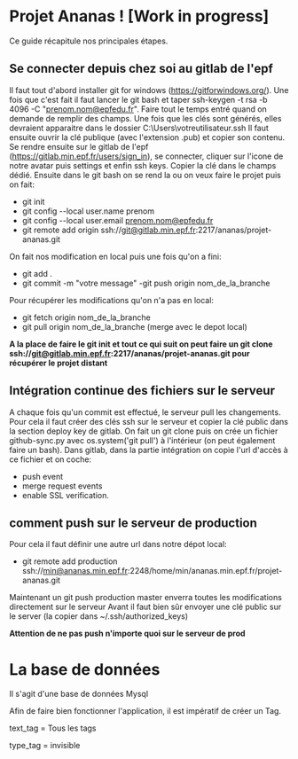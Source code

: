 # Projet Ananas ! [Work in progress]

Ce guide récapitule nos principales étapes.

## Se connecter depuis chez soi au gitlab de l'epf

Il faut tout d'abord installer git for windows (https://gitforwindows.org/). Une fois que c'est fait il faut lancer le git bash et taper ssh-keygen -t rsa -b 4096 -C "prenom.nom@epfedu.fr". Faire tout le temps entré quand on demande de remplir des champs.
Une fois que les clés sont générés, elles devraient apparaitre dans le dossier C:\Users\votreutilisateur\.ssh
Il faut ensuite ouvrir la clé publique (avec l'extension .pub) et copier son contenu.
Se rendre ensuite sur le gitlab de l'epf (https://gitlab.min.epf.fr/users/sign_in), se connecter, cliquer sur l'icone de notre avatar puis settings et enfin ssh keys. Copier la clé dans le champs dédié.
Ensuite dans le git bash on se rend la ou on veux faire le projet puis on fait:
- git init
- git config --local user.name prenom
- git config --local user.email prenom.nom@epfedu.fr
- git remote add origin ssh://git@gitlab.min.epf.fr:2217/ananas/projet-ananas.git

On fait nos modification en local puis une fois qu'on a fini:
- git add .
- git commit -m "votre message"
-git push origin nom_de_la_branche

Pour récupérer les modifications qu'on n'a pas en local:
- git fetch origin nom_de_la_branche
- git pull origin nom_de_la_branche (merge avec le depot local)

**A la place de faire le git init et tout ce qui suit on peut faire un git clone ssh://git@gitlab.min.epf.fr:2217/ananas/projet-ananas.git pour récupérer le projet distant**

## Intégration continue des fichiers sur le serveur

A chaque fois qu'un commit est effectué, le serveur pull les changements. 
Pour cela il faut créer des clés ssh sur le serveur et copier la clé public dans la section deploy key de gitlab. On fait un git clone puis on crée un fichier github-sync.py avec os.system('git pull') à l'intérieur (on peut également faire un bash).
Dans gitlab, dans la partie intégration on copie l'url d'accès à ce fichier et on coche:
- push event 
- merge request events 
- enable SSL verification.

## comment push sur le serveur de production

Pour cela il faut définir une autre url dans notre dépot local:
* git remote add production ssh://min@ananas.min.epf.fr:2248/home/min/ananas.min.epf.fr/projet-ananas.git

Maintenant un git push production master enverra toutes les modifications directement sur le serveur
Avant il faut bien sûr envoyer une clé public sur le server (la copier dans ~/.ssh/authorized_keys)

**Attention de ne pas push n'importe quoi sur le serveur de prod**

# La base de données
Il s'agit d'une base de données Mysql 

Afin de faire bien fonctionner l'application, il est impératif de créer un Tag.

text_tag = Tous les tags

type_tag = invisible
